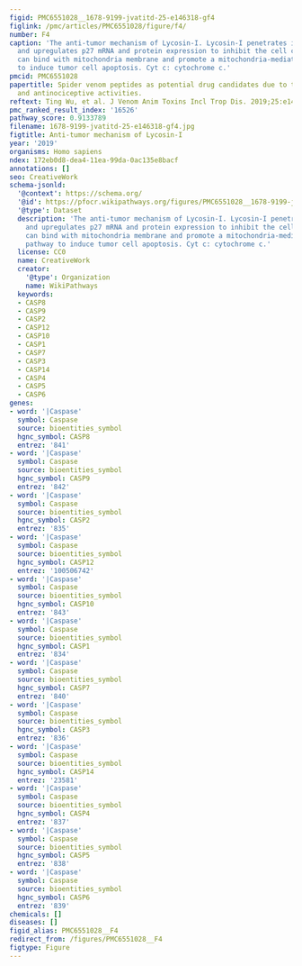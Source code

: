 ```yaml
---
figid: PMC6551028__1678-9199-jvatitd-25-e146318-gf4
figlink: /pmc/articles/PMC6551028/figure/f4/
number: F4
caption: 'The anti-tumor mechanism of Lycosin-I. Lycosin-I penetrates into cytoplasm
  and upregulates p27 mRNA and protein expression to inhibit the cell cycle. Lycosin-I
  can bind with mitochondria membrane and promote a mitochondria-mediated death pathway
  to induce tumor cell apoptosis. Cyt c: cytochrome c.'
pmcid: PMC6551028
papertitle: Spider venom peptides as potential drug candidates due to their anticancer
  and antinociceptive activities.
reftext: Ting Wu, et al. J Venom Anim Toxins Incl Trop Dis. 2019;25:e146318.
pmc_ranked_result_index: '16526'
pathway_score: 0.9133789
filename: 1678-9199-jvatitd-25-e146318-gf4.jpg
figtitle: Anti-tumor mechanism of Lycosin-I
year: '2019'
organisms: Homo sapiens
ndex: 172eb0d8-dea4-11ea-99da-0ac135e8bacf
annotations: []
seo: CreativeWork
schema-jsonld:
  '@context': https://schema.org/
  '@id': https://pfocr.wikipathways.org/figures/PMC6551028__1678-9199-jvatitd-25-e146318-gf4.html
  '@type': Dataset
  description: 'The anti-tumor mechanism of Lycosin-I. Lycosin-I penetrates into cytoplasm
    and upregulates p27 mRNA and protein expression to inhibit the cell cycle. Lycosin-I
    can bind with mitochondria membrane and promote a mitochondria-mediated death
    pathway to induce tumor cell apoptosis. Cyt c: cytochrome c.'
  license: CC0
  name: CreativeWork
  creator:
    '@type': Organization
    name: WikiPathways
  keywords:
  - CASP8
  - CASP9
  - CASP2
  - CASP12
  - CASP10
  - CASP1
  - CASP7
  - CASP3
  - CASP14
  - CASP4
  - CASP5
  - CASP6
genes:
- word: '|Caspase'
  symbol: Caspase
  source: bioentities_symbol
  hgnc_symbol: CASP8
  entrez: '841'
- word: '|Caspase'
  symbol: Caspase
  source: bioentities_symbol
  hgnc_symbol: CASP9
  entrez: '842'
- word: '|Caspase'
  symbol: Caspase
  source: bioentities_symbol
  hgnc_symbol: CASP2
  entrez: '835'
- word: '|Caspase'
  symbol: Caspase
  source: bioentities_symbol
  hgnc_symbol: CASP12
  entrez: '100506742'
- word: '|Caspase'
  symbol: Caspase
  source: bioentities_symbol
  hgnc_symbol: CASP10
  entrez: '843'
- word: '|Caspase'
  symbol: Caspase
  source: bioentities_symbol
  hgnc_symbol: CASP1
  entrez: '834'
- word: '|Caspase'
  symbol: Caspase
  source: bioentities_symbol
  hgnc_symbol: CASP7
  entrez: '840'
- word: '|Caspase'
  symbol: Caspase
  source: bioentities_symbol
  hgnc_symbol: CASP3
  entrez: '836'
- word: '|Caspase'
  symbol: Caspase
  source: bioentities_symbol
  hgnc_symbol: CASP14
  entrez: '23581'
- word: '|Caspase'
  symbol: Caspase
  source: bioentities_symbol
  hgnc_symbol: CASP4
  entrez: '837'
- word: '|Caspase'
  symbol: Caspase
  source: bioentities_symbol
  hgnc_symbol: CASP5
  entrez: '838'
- word: '|Caspase'
  symbol: Caspase
  source: bioentities_symbol
  hgnc_symbol: CASP6
  entrez: '839'
chemicals: []
diseases: []
figid_alias: PMC6551028__F4
redirect_from: /figures/PMC6551028__F4
figtype: Figure
---
```

